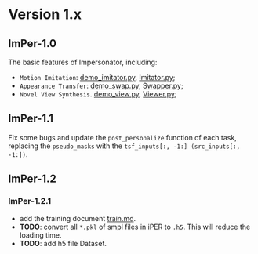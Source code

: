 # Version 1.x

## ImPer-1.0
The basic features of Impersonator, including:

* `Motion Imitation`: [demo_imitator.py](../demo_imitator.py), [Imitator.py](../models/imitator.py);
* `Appearance Transfer`: [demo_swap.py](../demo_swap.py), [Swapper.py](../models/swapper.py);
* `Novel View Synthesis`. [demo_view.py](../demo_view.py), [Viewer.py](../models/viewer.py);

## ImPer-1.1
Fix some bugs and update the `post_personalize` function of each task, replacing the `pseudo_masks` with the 
`tsf_inputs[:, -1:] (src_inputs[:, -1:])`.

## ImPer-1.2

### ImPer-1.2.1
* add the training document [train.md](../doc/train.md).
* **TODO**: convert all `*.pkl` of smpl files in iPER to `.h5`. This will reduce the loading time.
* **TODO**: add h5 file Dataset. 